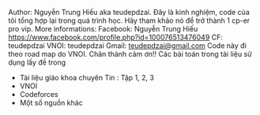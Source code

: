 Author: Nguyễn Trung Hiếu aka teudepdzai.
Đây là kinh nghiệm, code của tôi tổng hợp lại trong quá trình học. Hãy tham khảo nó để trở thành 1 cp-er pro vip.
More informations:
Facebook: Nguyễn Trung Hiếu 
https://www.facebook.com/profile.php?id=100076513476049
CF: teudepdzai
VNOI: teudepdzai
Gmail: teudepdzai@gmail.com
Code này đi theo road map do VNOI. Chân thành cảm ơn!!
Các bài toán trong tài liệu sử dụng lấy đề trong 
-	Tài liệu giáo khoa chuyên Tin : Tập 1, 2, 3
-	VNOI
-	Codeforces
-	Một số nguồn khác
